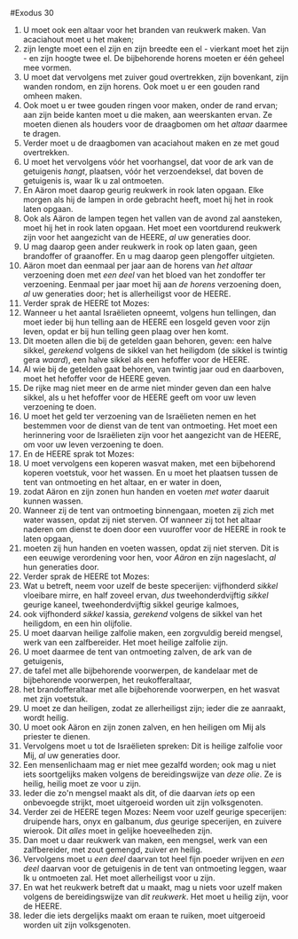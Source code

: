 #Exodus 30
1. U moet ook een altaar voor het branden van reukwerk maken. Van acaciahout moet u het maken;
2. zijn lengte moet een el zijn en zijn breedte een el - vierkant moet het zijn - en zijn hoogte twee el. De bijbehorende horens moeten er één geheel mee vormen.
3. U moet dat vervolgens met zuiver goud overtrekken, zijn bovenkant, zijn wanden rondom, en zijn horens. Ook moet u er een gouden rand omheen maken.
4. Ook moet u er twee gouden ringen voor maken, onder de rand ervan; aan zijn beide kanten moet u die maken, aan weerskanten ervan. Ze moeten dienen als houders voor de draagbomen om het *altaar* daarmee te dragen.
5. Verder moet u de draagbomen van acaciahout maken en ze met goud overtrekken.
6. U moet het vervolgens vóór het voorhangsel, dat voor de ark van de getuigenis *hangt*, plaatsen, vóór het verzoendeksel, dat boven de getuigenis is, waar Ik u zal ontmoeten.
7. En Aäron moet daarop geurig reukwerk in rook laten opgaan. Elke morgen als hij de lampen in orde gebracht heeft, moet hij het in rook laten opgaan.
8. Ook als Aäron de lampen tegen het vallen van de avond zal aansteken, moet hij het in rook laten opgaan. Het moet een voortdurend reukwerk zijn voor het aangezicht van de HEERE, *al* uw generaties door.
9. U mag daarop geen ander reukwerk in rook op laten gaan, geen brandoffer of graanoffer. En u mag daarop geen plengoffer uitgieten.
10. Aäron moet dan eenmaal per jaar aan de horens van *het altaar* verzoening doen met *een deel* van het bloed van het zondoffer ter verzoening. Eenmaal per jaar moet hij aan *de horens* verzoening doen, *al* uw generaties door; het is allerheiligst voor de HEERE.
11. Verder sprak de HEERE tot Mozes:
12. Wanneer u het aantal Israëlieten opneemt, volgens hun tellingen, dan moet ieder bij hun telling aan de HEERE een losgeld geven voor zijn leven, opdat er bij hun telling geen plaag over hen komt.
13. Dit moeten allen die bij de getelden gaan behoren, geven: een halve sikkel, *gerekend* volgens de sikkel van het heiligdom (de sikkel is twintig gera *waard*), een halve sikkel als een hefoffer voor de HEERE.
14. Al wie bij de getelden gaat behoren, van twintig jaar oud en daarboven, moet het hefoffer voor de HEERE geven.
15. De rijke mag niet meer en de arme niet minder geven dan een halve sikkel, als u het hefoffer voor de HEERE geeft om voor uw leven verzoening te doen.
16. U moet het geld ter verzoening van de Israëlieten nemen en het bestemmen voor de dienst van de tent van ontmoeting. Het moet een herinnering voor de Israëlieten zijn voor het aangezicht van de HEERE, om voor uw leven verzoening te doen.
17. En de HEERE sprak tot Mozes:
18. U moet vervolgens een koperen wasvat maken, met een bijbehorend koperen voetstuk, voor het wassen. En u moet het plaatsen tussen de tent van ontmoeting en het altaar, en er water in doen,
19. zodat Aäron en zijn zonen hun handen en voeten *met water* daaruit kunnen wassen.
20. Wanneer zij de tent van ontmoeting binnengaan, moeten zij zich met water wassen, opdat zij niet sterven. Of wanneer zij tot het altaar naderen om dienst te doen door een vuuroffer voor de HEERE in rook te laten opgaan,
21. moeten zij hun handen en voeten wassen, opdat zij niet sterven. Dit is een eeuwige verordening voor hen, voor *Aäron* en zijn nageslacht, *al* hun generaties door.
22. Verder sprak de HEERE tot Mozes:
23. Wat u betreft, neem voor uzelf de beste specerijen: vijfhonderd *sikkel* vloeibare mirre, en half zoveel ervan, *dus* tweehonderdvijftig *sikkel* geurige kaneel, tweehonderdvijftig sikkel geurige kalmoes,
24. ook vijfhonderd *sikkel* kassia, *gerekend* volgens de sikkel van het heiligdom, en een hin olijfolie.
25. U moet daarvan heilige zalfolie maken, een zorgvuldig bereid mengsel, werk van een zalfbereider. Het moet heilige zalfolie zijn.
26. U moet daarmee de tent van ontmoeting zalven, de ark van de getuigenis,
27. de tafel met alle bijbehorende voorwerpen, de kandelaar met de bijbehorende voorwerpen, het reukofferaltaar,
28. het brandofferaltaar met alle bijbehorende voorwerpen, en het wasvat met zijn voetstuk.
29. U moet ze dan heiligen, zodat ze allerheiligst zijn; ieder die ze aanraakt, wordt heilig.
30. U moet ook Aäron en zijn zonen zalven, en hen heiligen om Mij als priester te dienen.
31. Vervolgens moet u tot de Israëlieten spreken: Dit is heilige zalfolie voor Mij, *al* uw generaties door.
32. Een mensenlichaam mag er niet mee gezalfd worden; ook mag u niet iets soortgelijks maken volgens de bereidingswijze van *deze olie*. Ze is heilig, heilig moet ze voor u zijn.
33. Ieder die zo'n mengsel maakt als dit, of die daarvan *iets* op een onbevoegde strijkt, moet uitgeroeid worden uit zijn volksgenoten.
34. Verder zei de HEERE tegen Mozes: Neem voor uzelf geurige specerijen: druipende hars, onyx en galbanum, *dus* geurige specerijen, en zuivere wierook. Dit *alles* moet in gelijke hoeveelheden zijn.
35. Dan moet u daar reukwerk van maken, een mengsel, werk van een zalfbereider, met zout gemengd, zuiver *en* heilig.
36. Vervolgens moet u *een deel* daarvan tot heel fijn poeder wrijven en *een deel* daarvan voor de getuigenis in de tent van ontmoeting leggen, waar Ik u ontmoeten zal. Het moet allerheiligst voor u zijn.
37. En wat het reukwerk betreft dat u maakt, mag u niets voor uzelf maken volgens de bereidingswijze van *dit reukwerk*. Het moet u heilig zijn, voor de HEERE.
38. Ieder die iets dergelijks maakt om eraan te ruiken, moet uitgeroeid worden uit zijn volksgenoten.
